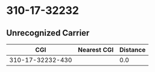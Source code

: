 # 310-17-32232
## Unrecognized Carrier


| CGI | Nearest CGI | Distance |
|-----|-------------|----------|
| 310-17-32232-430 |  | 0.0 |
